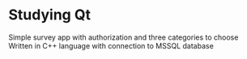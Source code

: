 # Studying Qt
Simple survey app with authorization and three categories to choose
Written in C++ language with connection to MSSQL database
